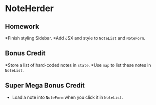 # NoteHerder

## Homework

*Finish styling Sidebar.
*Add JSX and style to `NoteList` and `NoteForm`.

## Bonus Credit

*Store a list of hard-coded notes in `state`.
*Use `map` to list these notes in `NoteList`.


## Super Mega Bonus Credit

* Load a note into `NoteForm` when you click it in `NoteList`.
